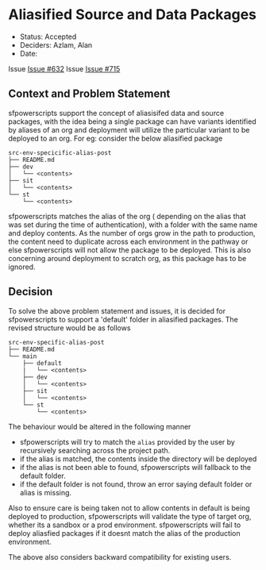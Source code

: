 # Aliasified Source and Data Packages

* Status: Accepted  <!-- optional -->
* Deciders: Azlam, Alan <!-- optional -->
* Date:  <!-- optional -->

Issue [Issue #632](https://github.com/dxatscale/sfpowerscripts/issues/632)
Issue [Issue #715](https://github.com/dxatscale/sfpowerscripts/issues/715)


## Context and Problem Statement

sfpowerscripts support the concept of aliasisifed data and source packages, with the idea being a single package can have variants identified by aliases of an org and deployment will utilize the particular variant to be deployed to an org.  For eg: consider the below aliasified package

```
src-env-specicific-alias-post
├── README.md
├── dev
│   └── <contents>
├── sit
│   └── <contents>
└── st
    └── <contents>

```
sfpowerscripts matches the alias of the org ( depending on the alias that was set during the time of authentication), with a folder with the same name and deploy contents. As the number of orgs grow in the path to production, the content need to duplicate across each environment in the pathway or else sfpowerscripts will not allow the package to be deployed.  This is also concerning around deployment to scratch org, as this package has to be ignored.

## Decision 


To solve the above problem statement and issues, it is decided for sfpowerscripts to support a 'default' folder in aliasified packages.  The revised structure would be as follows
```
src-env-specific-alias-post
├── README.md
└── main
    ├── default
    |   └── <contents>   
    ├── dev
    │   └── <contents>   
    ├── sit
    │   └── <contents>   
    └── st
        └── <contents>   

```

The behaviour would be altered in the following manner

- sfpowerscripts will try to match the `alias` provided by the user by recursively searching across the project path.
- if the alias is matched, the contents inside the <alias> directory will be deployed
- if the alias is not been able to found, sfpowerscripts will fallback to the default folder.
- if the default folder is not found, throw an error saying default folder or alias is missing.

Also to ensure care is being taken not to allow contents in default is being deployed to production, sfpowerscripts will validate the type of target org, whether its a sandbox or a prod environment. sfpowerscripts will fail to deploy aliasfied packages if it doesnt match the alias of the production environment.

The above also considers backward compatibility for existing users.



<!-- markdownlint-disable-file MD013 -->
